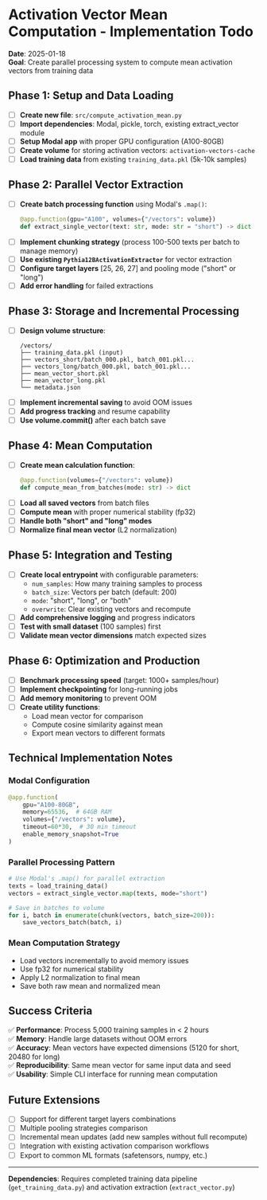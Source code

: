 # Activation Vector Mean Computation - Implementation Todo

**Date**: 2025-01-18  
**Goal**: Create parallel processing system to compute mean activation vectors from training data

## Phase 1: Setup and Data Loading

- [ ] **Create new file**: `src/compute_activation_mean.py`
- [ ] **Import dependencies**: Modal, pickle, torch, existing extract_vector module
- [ ] **Setup Modal app** with proper GPU configuration (A100-80GB)
- [ ] **Create volume** for storing activation vectors: `activation-vectors-cache`
- [ ] **Load training data** from existing `training_data.pkl` (5k-10k samples)

## Phase 2: Parallel Vector Extraction

- [ ] **Create batch processing function** using Modal's `.map()`:
  ```python
  @app.function(gpu="A100", volumes={"/vectors": volume})
  def extract_single_vector(text: str, mode: str = "short") -> dict
  ```
- [ ] **Implement chunking strategy** (process 100-500 texts per batch to manage memory)
- [ ] **Use existing `Pythia12BActivationExtractor`** for vector extraction
- [ ] **Configure target layers** [25, 26, 27] and pooling mode ("short" or "long")
- [ ] **Add error handling** for failed extractions

## Phase 3: Storage and Incremental Processing

- [ ] **Design volume structure**:
  ```
  /vectors/
  ├── training_data.pkl (input)
  ├── vectors_short/batch_000.pkl, batch_001.pkl...
  ├── vectors_long/batch_000.pkl, batch_001.pkl...
  ├── mean_vector_short.pkl
  ├── mean_vector_long.pkl
  └── metadata.json
  ```
- [ ] **Implement incremental saving** to avoid OOM issues
- [ ] **Add progress tracking** and resume capability
- [ ] **Use volume.commit()** after each batch save

## Phase 4: Mean Computation

- [ ] **Create mean calculation function**:
  ```python
  @app.function(volumes={"/vectors": volume})
  def compute_mean_from_batches(mode: str) -> dict
  ```
- [ ] **Load all saved vectors** from batch files
- [ ] **Compute mean** with proper numerical stability (fp32)
- [ ] **Handle both "short" and "long" modes**
- [ ] **Normalize final mean vector** (L2 normalization)

## Phase 5: Integration and Testing

- [ ] **Create local entrypoint** with configurable parameters:
  - `num_samples`: How many training samples to process
  - `batch_size`: Vectors per batch (default: 200)
  - `mode`: "short", "long", or "both"
  - `overwrite`: Clear existing vectors and recompute
- [ ] **Add comprehensive logging** and progress indicators
- [ ] **Test with small dataset** (100 samples) first
- [ ] **Validate mean vector dimensions** match expected sizes

## Phase 6: Optimization and Production

- [ ] **Benchmark processing speed** (target: 1000+ samples/hour)
- [ ] **Implement checkpointing** for long-running jobs
- [ ] **Add memory monitoring** to prevent OOM
- [ ] **Create utility functions**:
  - Load mean vector for comparison
  - Compute cosine similarity against mean
  - Export mean vectors to different formats

## Technical Implementation Notes

### Modal Configuration
```python
@app.function(
    gpu="A100-80GB",
    memory=65536,  # 64GB RAM
    volumes={"/vectors": volume},
    timeout=60*30,  # 30 min timeout
    enable_memory_snapshot=True
)
```

### Parallel Processing Pattern
```python
# Use Modal's .map() for parallel extraction
texts = load_training_data()
vectors = extract_single_vector.map(texts, mode="short")

# Save in batches to volume
for i, batch in enumerate(chunk(vectors, batch_size=200)):
    save_vectors_batch(batch, i)
```

### Mean Computation Strategy
- Load vectors incrementally to avoid memory issues
- Use fp32 for numerical stability
- Apply L2 normalization to final mean
- Save both raw mean and normalized mean

## Success Criteria

✅ **Performance**: Process 5,000 training samples in < 2 hours  
✅ **Memory**: Handle large datasets without OOM errors  
✅ **Accuracy**: Mean vectors have expected dimensions (5120 for short, 20480 for long)  
✅ **Reproducibility**: Same mean vector for same input data and seed  
✅ **Usability**: Simple CLI interface for running mean computation  

## Future Extensions

- [ ] Support for different target layers combinations
- [ ] Multiple pooling strategies comparison
- [ ] Incremental mean updates (add new samples without full recompute)
- [ ] Integration with existing activation comparison workflows
- [ ] Export to common ML formats (safetensors, numpy, etc.)

---

**Dependencies**: Requires completed training data pipeline (`get_training_data.py`) and activation extraction (`extract_vector.py`)
